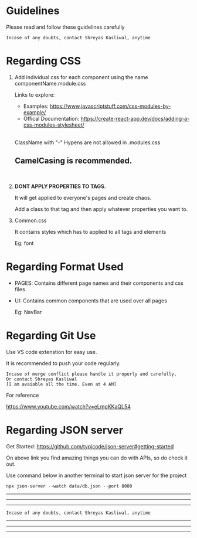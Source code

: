 # Guidelines

Please read and follow these guidelines carefully

    Incase of any doubts, contact Shreyas Kasliwal, anytime 


# Regarding CSS

1. Add individual css for each component using the name componentName.module.css
        
    Links to explore:   
    - Examples: https://www.javascriptstuff.com/css-modules-by-example/
    - Offical Documentation: https://create-react-app.dev/docs/adding-a-css-modules-stylesheet/


    <br>

    ClassName with "-" Hypens are not allowed in .modules.css

    ## CamelCasing is recommended.

    <br>



2. <b>DONT APPLY PROPERTIES TO TAGS.</b>

    It will get applied to everyone's pages and create chaos.

    Add a class to that tag and then apply whatever properties you want to.

3. Common.css

    It contains styles which has to applied to all tags and elements

    Eg: font


# Regarding Format Used

- PAGES: Contains different page names and their components and css files
- UI: Contains common components that are used over all pages
        
     Eg: NavBar


# Regarding Git Use

Use VS code extenstion for easy use.

It is recommended to push your code regularly.


    Incase of merge conflict please handle it properly and carefully.
    Or contact Shreyas Kasliwal
    [I am avaiable all the time. Even at 4 AM]

For reference

https://www.youtube.com/watch?v=eLmpKKaQL54

# Regarding JSON server

Get Started:  https://github.com/typicode/json-server#getting-started


On above link you find amazing things you can do with APIs, so do check it out.


Use command below in another terminal to start json server for the project

` npx json-server --watch data/db.json --port 8000 `


<hr>
<hr>
<hr>

    Incase of any doubts, contact Shreyas Kasliwal, anytime 

<hr>
<hr>
<hr>






























